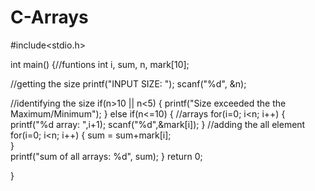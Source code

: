 # C-Arrays
#include<stdio.h>

int main()
{//funtions
    int i, sum, n, mark[10];
    
 //getting the size
    printf("INPUT SIZE: ");
    scanf("%d", &n);
    
 //identifying the size
    if(n>10 || n<5)
    {
    printf("Size exceeded the the Maximum/Minimum");
    }
    else if(n<=10)
    {
 //arrays
    for(i=0; i<n; i++)
    {
        printf("%d array: ",i+1);
        scanf("%d",&mark[i]);
    }
 //adding the all element
      for(i=0; i<n; i++)
    {
        sum = sum+mark[i];    
    }   
        printf("sum of all arrays: %d", sum);
    }
    return 0;
    
}
